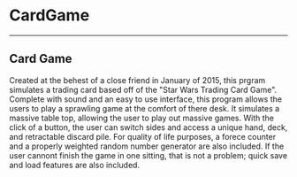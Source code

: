 # CardGame
--------------------------------------------------
Card Game
-------------------------------------------------

Created at the behest of a close friend in January of 2015, this prgram simulates a trading card based off 
of the "Star Wars Trading Card Game". Complete with sound and an easy to use interface, this program allows 
the users to play a sprawling game at the comfort of there desk. It simulates a massive table top, allowing 
the user to play out massive games. With the click of a button, the user can switch sides and access a unique 
hand, deck, and retractable discard pile. For quality of life purposes, a forece counter and a properly weighted
random number generator are also included. If the user cannont finish the game in one sitting, that is not a problem; quick save and load features are also
included.

